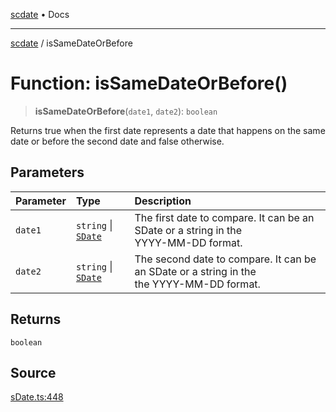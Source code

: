 [scdate](../README.md) • Docs

---

[scdate](../README.md) / isSameDateOrBefore

# Function: isSameDateOrBefore()

> **isSameDateOrBefore**(`date1`, `date2`): `boolean`

Returns true when the first date represents a date that happens on the same
date or before the second date and false otherwise.

## Parameters

| Parameter | Type                                       | Description                                                                                   |
| :-------- | :----------------------------------------- | :-------------------------------------------------------------------------------------------- |
| `date1`   | `string` \| [`SDate`](../classes/SDate.md) | The first date to compare. It can be an SDate or a string in the<br />YYYY-MM-DD format.      |
| `date2`   | `string` \| [`SDate`](../classes/SDate.md) | The second date to compare. It can be an SDate or a string in the<br />the YYYY-MM-DD format. |

## Returns

`boolean`

## Source

[sDate.ts:448](https://github.com/ericvera/scdate/blob/main/src/sDate.ts#L448)
